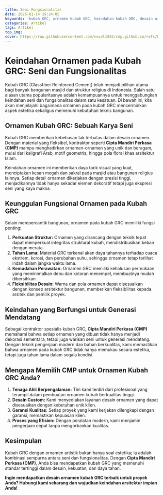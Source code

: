 ```yaml
---
title: Seni Fungsionalitas
date: 2025-01-14 19:24:05
keywords: 'kubah GRC, ornamen kubah GRC, keindahan kubah GRC, desain ornamen kubah, kontraktor kubah GRC, kubah GRC Indonesia, kaligrafi kubah GRC, pola geometris kubah, pola floral arsitektur Islam, seni pada kubah GRC, keunggulan kubah GRC, tahan lama kubah GRC, perawatan kubah GRC, kubah GRC custom, kubah GRC modern, warisan seni kubah, kekuatan struktur kubah GRC, Cipta Mandiri Perkasa, jasa pembuatan kubah GRC, arsitektur Islam kubah GRC'
categories: Artikel
tags: Artikel
top_img:
cover: https://raw.githubusercontent.com/noval1802/cmp.github.io/refs/heads/main/asset/ornamen/IMG-20190130-WA0039.jpg
---
```


# **Keindahan Ornamen pada Kubah GRC: Seni dan Fungsionalitas**

Kubah GRC (Glassfiber Reinforced Cement) telah menjadi pilihan utama bagi banyak bangunan masjid dan struktur religius di Indonesia. Salah satu alasan utama popularitasnya adalah kemampuannya untuk menggabungkan keindahan seni dan fungsionalitas dalam satu kesatuan. Di bawah ini, kita akan menjelajahi bagaimana ornamen pada kubah GRC mencerminkan aspek estetika sekaligus memenuhi kebutuhan teknis bangunan.

## **Ornamen Kubah GRC: Sebuah Karya Seni**
Kubah GRC memberikan kebebasan tak terbatas dalam desain ornamen. Dengan material yang fleksibel, kontraktor seperti **Cipta Mandiri Perkasa (CMP)** mampu menghadirkan ornamen-ornamen yang unik dan beragam, mulai dari kaligrafi Arab, motif geometris, hingga pola floral khas arsitektur Islam.  

Keindahan ornamen ini memberikan daya tarik visual yang kuat, menciptakan kesan megah dan sakral pada masjid atau bangunan religius lainnya. Setiap detail ornamen dikerjakan dengan presisi tinggi, menjadikannya tidak hanya sekadar elemen dekoratif tetapi juga ekspresi seni yang kaya makna.

## **Keunggulan Fungsional Ornamen pada Kubah GRC**
Selain mempercantik bangunan, ornamen pada kubah GRC memiliki fungsi penting:  
1. **Perkuatan Struktur:** Ornamen yang dirancang dengan teknik tepat dapat memperkuat integritas struktural kubah, mendistribusikan beban dengan merata.  
2. **Tahan Lama:** Material GRC terkenal akan daya tahannya terhadap cuaca ekstrem, korosi, dan perubahan suhu, sehingga ornamen tetap terlihat indah dalam jangka waktu lama.  
3. **Kemudahan Perawatan:** Ornamen GRC memiliki kehalusan permukaan yang meminimalkan debu dan kotoran menempel, membuatnya mudah dibersihkan.  
4. **Fleksibilitas Desain:** Warna dan pola ornamen dapat disesuaikan dengan konsep arsitektur bangunan, memberikan fleksibilitas kepada arsitek dan pemilik proyek.

## **Keindahan yang Berfungsi untuk Generasi Mendatang**
Sebagai kontraktor spesialis kubah GRC, **Cipta Mandiri Perkasa (CMP)** memahami bahwa setiap ornamen yang dibuat tidak hanya menjadi dekorasi sementara, tetapi juga warisan seni untuk generasi mendatang. Dengan teknik pengerjaan modern dan bahan berkualitas, kami memastikan bahwa ornamen pada kubah GRC tidak hanya memukau secara estetika, tetapi juga tahan lama dalam segala kondisi.

## **Mengapa Memilih CMP untuk Ornamen Kubah GRC Anda?**
1. **Tenaga Ahli Berpengalaman:** Tim kami terdiri dari profesional yang terampil dalam pembuatan ornamen kubah berkualitas tinggi.  
2. **Desain Custom:** Kami menyediakan layanan desain ornamen yang dapat disesuaikan dengan kebutuhan unik klien.  
3. **Garansi Kualitas:** Setiap proyek yang kami kerjakan dilengkapi dengan garansi, memastikan kepuasan klien.  
4. **Proses yang Efisien:** Dengan peralatan modern, kami menjamin pengerjaan cepat tanpa mengorbankan kualitas.

## **Kesimpulan**
Kubah GRC dengan ornamen artistik bukan hanya soal estetika; ia adalah kombinasi sempurna antara seni dan fungsionalitas. Dengan **Cipta Mandiri Perkasa (CMP)**, Anda bisa mendapatkan kubah GRC yang memenuhi standar tertinggi dalam desain, kekuatan, dan daya tahan.  

**Ingin mendapatkan desain ornamen kubah GRC terbaik untuk proyek Anda? Hubungi kami sekarang dan wujudkan keindahan arsitektur impian Anda!**  